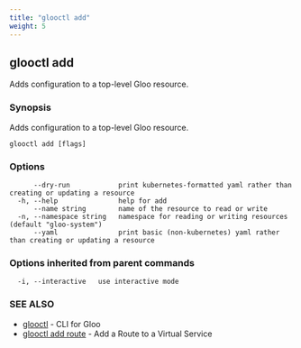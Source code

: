 ```yaml
---
title: "glooctl add"
weight: 5
---
```

## glooctl add

Adds configuration to a top-level Gloo resource.

### Synopsis

Adds configuration to a top-level Gloo resource.

```
glooctl add [flags]
```

### Options

```
      --dry-run            print kubernetes-formatted yaml rather than creating or updating a resource
  -h, --help               help for add
      --name string        name of the resource to read or write
  -n, --namespace string   namespace for reading or writing resources (default "gloo-system")
      --yaml               print basic (non-kubernetes) yaml rather than creating or updating a resource
```

### Options inherited from parent commands

```
  -i, --interactive   use interactive mode
```

### SEE ALSO

* [glooctl](../glooctl)	 - CLI for Gloo
* [glooctl add route](../glooctl_add_route)	 - Add a Route to a Virtual Service

